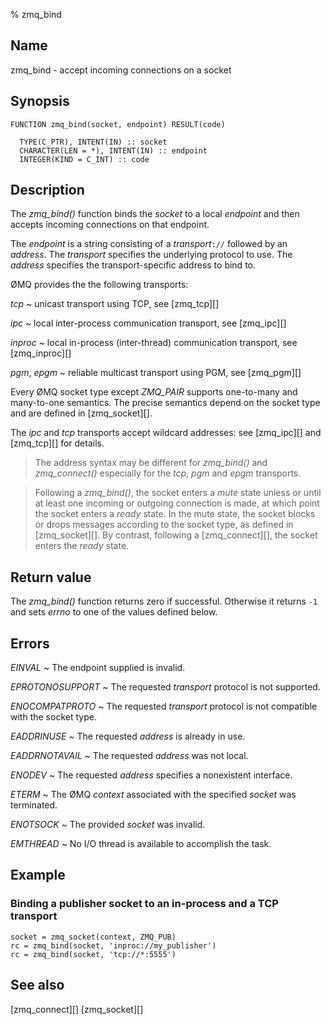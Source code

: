 % zmq_bind


Name
----

zmq_bind - accept incoming connections on a socket


Synopsis
--------

~~~{.synopsis}
FUNCTION zmq_bind(socket, endpoint) RESULT(code)

  TYPE(C_PTR), INTENT(IN) :: socket
  CHARACTER(LEN = *), INTENT(IN) :: endpoint
  INTEGER(KIND = C_INT) :: code
~~~


Description
-----------

The *zmq_bind()* function binds the _socket_ to a local _endpoint_ and then
accepts incoming connections on that endpoint.

The _endpoint_ is a string consisting of a _transport_`://` followed by an
_address_. The _transport_ specifies the underlying protocol to use. The
_address_ specifies the transport-specific address to bind to.

ØMQ provides the the following transports:

_tcp_
  ~ unicast transport using TCP, see [zmq_tcp][]

_ipc_
  ~ local inter-process communication transport, see [zmq_ipc][]

_inproc_
  ~ local in-process (inter-thread) communication transport, see [zmq_inproc][]

_pgm_, _epgm_
  ~ reliable multicast transport using PGM, see [zmq_pgm][]

Every ØMQ socket type except _ZMQ_PAIR_ supports one-to-many and many-to-one
semantics. The precise semantics depend on the socket type and are defined in
[zmq_socket][].

The _ipc_ and _tcp_ transports accept wildcard addresses: see [zmq_ipc][]
and [zmq_tcp][] for details.

> The address syntax may be different for *zmq_bind()* and *zmq_connect()*
> especially for the _tcp_, _pgm_ and _epgm_ transports.

> Following a *zmq_bind()*, the socket enters a _mute_ state unless or
> until at least one incoming or outgoing connection is made, at which point
> the socket enters a _ready_ state. In the mute state, the socket blocks or
> drops messages according to the socket type, as defined in [zmq_socket][].
> By contrast, following a [zmq_connect][], the socket enters the _ready_ state.


Return value
------------

The *zmq_bind()* function returns zero if successful. Otherwise it returns
`-1` and sets _errno_ to one of the values defined below.


Errors
------

*EINVAL*
  ~ The endpoint supplied is invalid.

*EPROTONOSUPPORT*
  ~ The requested _transport_ protocol is not supported.

*ENOCOMPATPROTO*
  ~ The requested _transport_ protocol is not compatible with the socket type.

*EADDRINUSE*
  ~ The requested _address_ is already in use.

*EADDRNOTAVAIL*
  ~ The requested _address_ was not local.

*ENODEV*
  ~ The requested _address_ specifies a nonexistent interface.

*ETERM*
  ~ The ØMQ _context_ associated with the specified _socket_ was terminated.

*ENOTSOCK*
  ~ The provided _socket_ was invalid.

*EMTHREAD*
  ~ No I/O thread is available to accomplish the task.


Example
-------

### Binding a publisher socket to an in-process and a TCP transport

~~~{.example}
socket = zmq_socket(context, ZMQ_PUB)
rc = zmq_bind(socket, 'inproc://my_publisher')
rc = zmq_bind(socket, 'tcp://*:5555')
~~~


See also
--------

[zmq_connect][]
[zmq_socket][]

